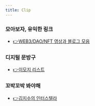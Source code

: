 ```yaml
---
title: Clip
---
```


### 모아보자, 유익한 링크
- [👉WEB3/DAO/NFT 영상과 블로그 모음](https://noondayz.github.io/blog/pages/web3-dao.html)


### 디지털 문방구

- [👉이모지 리스트](https://unicode.org/emoji/charts/full-emoji-list.html)


### 꼬박꼬박 봐야해
- [👉김지수의 인터스텔라](https://biz.chosun.com/people/kim-jisu/)
